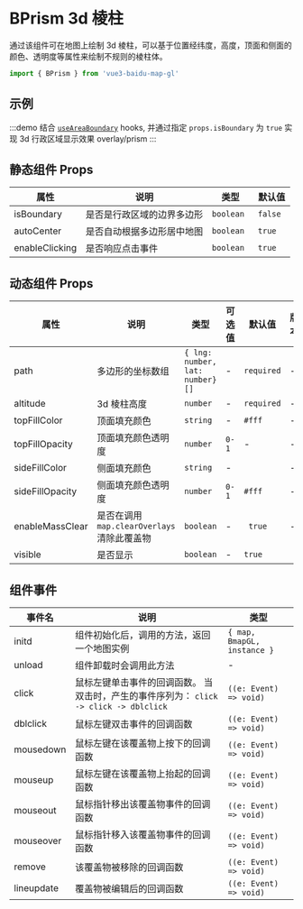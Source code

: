# BPrism 3d 棱柱

通过该组件可在地图上绘制 3d 棱柱，可以基于位置经纬度，高度，顶面和侧面的颜色、透明度等属性来绘制不规则的棱柱体。

```ts
import { BPrism } from 'vue3-baidu-map-gl'
```

## 示例

:::demo 结合 [`useAreaBoundary`](../hooks/useAreaBoundary) hooks, 并通过指定 `props.isBoundary` 为 `true` 实现 3d 行政区域显示效果
overlay/prism
:::

## 静态组件 Props

| 属性           | 说明                       | 类型       | 默认值   |
| -------------- | -------------------------- | ---------- | -------- |
| isBoundary     | 是否是行政区域的边界多边形 | `boolean ` | `false ` |
| autoCenter     | 是否自动根据多边形居中地图 | `boolean ` | `true`   |
| enableClicking | 是否响应点击事件           | `boolean ` | `true `  |

## 动态组件 Props

| 属性            | 说明                                        | 类型                            | 可选值 | 默认值     | 版本                               |
| --------------- | ------------------------------------------- | ------------------------------- | ------ | ---------- | ---------------------------------- |
| path            | 多边形的坐标数组                            | `{ lng: number, lat: number}[]` | -      | `required` | -                                  |
| altitude        | 3d 棱柱高度                                 | `number`                        | -      | `required` | -                                  |
| topFillColor    | 顶面填充颜色                                | `string `                       | -      | `#fff`     | -                                  |
| topFillOpacity  | 顶面填充颜色透明度                          | `number`                        | `0-1`  | -          | -                                  |
| sideFillColor   | 侧面填充颜色                                | `string`                        | -      |            | -                                  |
| sideFillOpacity | 侧面填充颜色透明度                          | `number`                        | `0-1`  | `#fff`     | -                                  |
| enableMassClear | 是否在调用 `map.clearOverlays` 清除此覆盖物 | `boolean`                       | -      | ` true`    | -                                  |
| visible         | 是否显示                                    | `boolean`                       | -      | `true`     | <Badge type="tip" text="^2.2.0" /> |

## 组件事件

| 事件名     | 说明                                                                                    | 类型                        |
| ---------- | --------------------------------------------------------------------------------------- | --------------------------- |
| initd      | 组件初始化后，调用的方法，返回一个地图实例                                              | `{ map, BmapGL, instance }` |
| unload     | 组件卸载时会调用此方法                                                                  | -                           |
| click      | 鼠标左键单击事件的回调函数。 当双击时，产生的事件序列为： `click -> click -> dblclick ` | `((e: Event) => void)`      |
| dblclick   | 鼠标左键双击事件的回调函数                                                              | `((e: Event) => void)`      |
| mousedown  | 鼠标左键在该覆盖物上按下的回调函数                                                      | `((e: Event) => void)`      |
| mouseup    | 鼠标左键在该覆盖物上抬起的回调函数                                                      | `((e: Event) => void)`      |
| mouseout   | 鼠标指针移出该覆盖物事件的回调函数                                                      | `((e: Event) => void)`      |
| mouseover  | 鼠标指针移入该覆盖物事件的回调函数                                                      | `((e: Event) => void)`      |
| remove     | 该覆盖物被移除的回调函数                                                                | `((e: Event) => void)`      |
| lineupdate | 覆盖物被编辑后的回调函数                                                                | `((e: Event) => void)`      |
